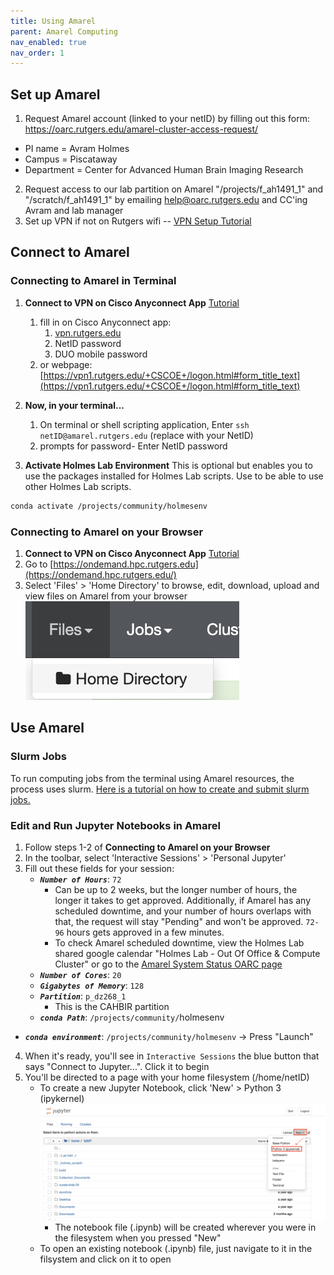 ```yaml
---
title: Using Amarel
parent: Amarel Computing
nav_enabled: true 
nav_order: 1
---
```

## Set up Amarel
1. Request Amarel account (linked to your netID) by filling out this form: https://oarc.rutgers.edu/amarel-cluster-access-request/
- PI name = Avram Holmes
- Campus = Piscataway
- Department = Center for Advanced Human Brain Imaging Research
2. Request access to our lab partition on Amarel "/projects/f_ah1491_1" and "/scratch/f_ah1491_1" by emailing help@oarc.rutgers.edu and CC'ing Avram and lab manager 
3. Set up VPN if not on Rutgers wifi -- [VPN Setup Tutorial](https://holmeslab.github.io/holmeslab/docs/Amarel/rutgers-vpn/)

## Connect to Amarel 
### Connecting to Amarel in Terminal
1. **Connect to VPN on Cisco Anyconnect App** [Tutorial](https://holmeslab.github.io/holmeslab/docs/Amarel/rutgers-vpn/)

    1. fill in on Cisco Anyconnect app:
        1. [vpn.rutgers.edu](http://vpn1.rutgers.edu) 
        2. NetID password 
        3. DUO mobile password
    2. or webpage: [https://vpn1.rutgers.edu/+CSCOE+/logon.html#form_title_text](https://vpn1.rutgers.edu/+CSCOE+/logon.html#form_title_text) 


2. **Now, in your terminal...**
    1. On terminal or shell scripting application, Enter `ssh netID@amarel.rutgers.edu` (replace with your NetID)
    2. prompts for password- Enter NetID password

3. **Activate Holmes Lab Environment** 
This is optional but enables you to use the packages installed for Holmes Lab scripts. Use to be able to use other Holmes Lab scripts.
```bash
conda activate /projects/community/holmesenv
```


### Connecting to Amarel on your Browser
1. **Connect to VPN on Cisco Anyconnect App** [Tutorial](https://holmeslab.github.io/holmeslab/docs/Amarel/rutgers-vpn/)
2. Go to [https://ondemand.hpc.rutgers.edu](https://ondemand.hpc.rutgers.edu/)
3. Select 'Files' > 'Home Directory' to browse, edit, download, upload and view files on Amarel from your browser
![files](ondemand/files.png)

## Use Amarel
### Slurm Jobs
To run computing jobs from the terminal using Amarel resources, the process uses slurm. [Here is a tutorial on how to create and submit slurm jobs.](https://holmeslab.github.io/holmeslab/docs/Amarel/slurm-jobs-tutorial/)
 
### Edit and Run Jupyter Notebooks in Amarel
1. Follow steps 1-2 of **Connecting to Amarel on your Browser**
2. In the toolbar, select 'Interactive Sessions' > 'Personal Jupyter'
3. Fill out these fields for your session:
    - ***`Number of Hours`***: `72`
        - Can be up to 2 weeks, but the longer number of hours, the longer it takes to get approved. Additionally, if Amarel has any scheduled downtime, and your number of hours overlaps with that, the request will stay "Pending" and won't be approved. `72-96` hours gets approved in a few minutes. 
        - To check Amarel scheduled downtime, view the Holmes Lab shared google calendar "Holmes Lab - Out Of Office & Compute Cluster" or go to the [Amarel System Status OARC page](https://oarc.rutgers.edu/amarel-system-status/)
    - ***`Number of Cores`***: `20`
    - ***`Gigabytes of Memory`***: `128`
    - ***`Partition`***: `p_dz268_1`
        - This is the CAHBIR partition
    - ***`conda Path`***: `/projects/community/`holmesenv
  - ***`conda environment`***: `/projects/community/holmesenv`
-> Press "Launch"

4. When it's ready, you'll see in `Interactive Sessions` the blue button that says "Connect to Jupyter...". Click it to begin
5. You'll be directed to a page with your home filesystem (/home/netID)
    - To create a new Jupyter Notebook, click 'New' >  Python 3 (ipykernel)
    ![new-nb](ondemand/new-nb.png)
        - The notebook file (.ipynb) will be created wherever you were in the filesystem when you pressed "New"
    - To open an existing notebook (.ipynb) file, just navigate to it in the filsystem and click on it to open

    